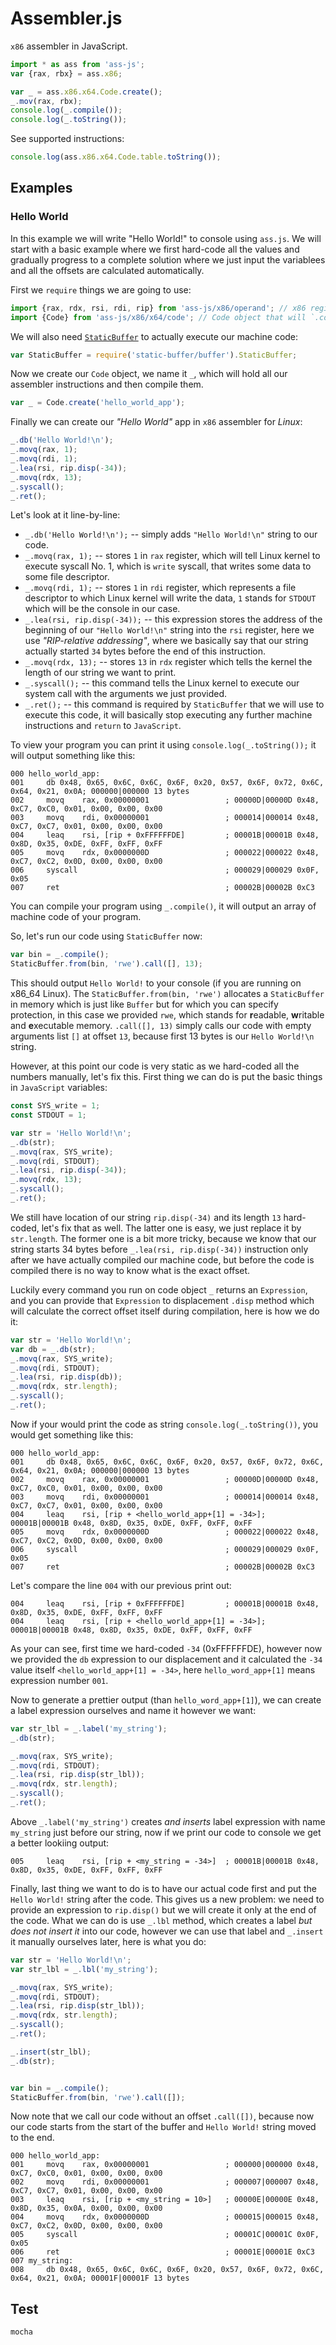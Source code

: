 # Assembler.js

`x86` assembler in JavaScript.

```js
import * as ass from 'ass-js';
var {rax, rbx} = ass.x86;

var _ = ass.x86.x64.Code.create();
_.mov(rax, rbx);
console.log(_.compile());
console.log(_.toString());
```

See supported instructions:

```js
console.log(ass.x86.x64.Code.table.toString());
```

## Examples

### Hello World

In this example we will write "Hello World!" to console using `ass.js`. We will
start with a basic example where we first hard-code all the values and gradually
progress to a complete solution where we just input the variablees and all the offsets are calculated automatically.

First we `require` things we are going to use:
 
```js
import {rax, rdx, rsi, rdi, rip} from 'ass-js/x86/operand'; // x86 registers that we will use.
import {Code} from 'ass-js/x86/x64/code'; // Code object that will `.compile()` our code.
```

We will also need [`StaticBuffer`](http://www.npmjs.com/package/static-buffer) to actually execute our machine code:

```js
var StaticBuffer = require('static-buffer/buffer').StaticBuffer;
```

Now we create our `Code` object, we name it `_`, which will hold all our assembler instructions and then compile them.

```js
var _ = Code.create('hello_world_app');
```

Finally we can create our *"Hello World"* app in `x86` assembler for *Linux*:

```js
_.db('Hello World!\n');
_.movq(rax, 1);
_.movq(rdi, 1);
_.lea(rsi, rip.disp(-34));
_.movq(rdx, 13);
_.syscall();
_.ret();
```

Let's look at it line-by-line:

 - `_.db('Hello World!\n');` -- simply adds `"Hello World!\n"` string to our code.
 - `_.movq(rax, 1);` -- stores `1` in `rax` register, which will tell Linux kernel to execute syscall No. 1, which is
 `write` syscall, that writes some data to some file descriptor.
 - `_.movq(rdi, 1);` -- stores `1` in `rdi` register, which represents a file descriptor to which Linux kernel will
 write the data, `1` stands for `STDOUT` which will be the console in our case.
 - `_.lea(rsi, rip.disp(-34));` -- this expression stores the address of the beginning of our `"Hello World!\n"` string
 into the `rsi` register, here we use *"RIP-relative addressing"*, where we basically say that our string actually started
 `34` bytes before the end of this instruction.
 - `_.movq(rdx, 13);` -- stores `13` in `rdx` register which tells the kernel the length of our string we want to print.
 - `_.syscall();` -- this command tells the Linux kernel to execute our system call with the arguments we just provided.
 - `_.ret();` -- this command is required by `StaticBuffer` that we will use to execute this code, it will basically stop
 executing any further machine instructions and `return` to `JavaScript`.
 
To view your program you can print it using `console.log(_.toString());` it will output something like this:

    000 hello_world_app:
    001     db 0x48, 0x65, 0x6C, 0x6C, 0x6F, 0x20, 0x57, 0x6F, 0x72, 0x6C, 0x64, 0x21, 0x0A; 000000|000000 13 bytes
    002     movq    rax, 0x00000001                 ; 00000D|00000D 0x48, 0xC7, 0xC0, 0x01, 0x00, 0x00, 0x00
    003     movq    rdi, 0x00000001                 ; 000014|000014 0x48, 0xC7, 0xC7, 0x01, 0x00, 0x00, 0x00
    004     leaq    rsi, [rip + 0xFFFFFFDE]         ; 00001B|00001B 0x48, 0x8D, 0x35, 0xDE, 0xFF, 0xFF, 0xFF
    005     movq    rdx, 0x0000000D                 ; 000022|000022 0x48, 0xC7, 0xC2, 0x0D, 0x00, 0x00, 0x00
    006     syscall                                 ; 000029|000029 0x0F, 0x05
    007     ret                                     ; 00002B|00002B 0xC3

You can compile your program using `_.compile()`, it will output an array of machine code of your program.

So, let's run our code using `StaticBuffer` now:

```js
var bin = _.compile();
StaticBuffer.from(bin, 'rwe').call([], 13);
```

This should output `Hello World!` to your console (if you are running on x86_64 Linux). The `StaticBuffer.from(bin, 'rwe')`
allocates a `StaticBuffer` in memory which is just like `Buffer` but for which you can specify protection, in this case
we provided `rwe`, which stands for **r**eadable, **w**ritable and **e**xecutable memory. `.call([], 13)` simply calls our 
code with empty arguments list `[]` at offset `13`, because first 13 bytes is our `Hello World!\n` string.

However, at this point our code is very static as we hard-coded all the numbers manually, let's fix this. First thing we
can do is put the basic things in `JavaScript` variables:

```js
const SYS_write = 1;
const STDOUT = 1;

var str = 'Hello World!\n';
_.db(str);
_.movq(rax, SYS_write);
_.movq(rdi, STDOUT);
_.lea(rsi, rip.disp(-34));
_.movq(rdx, 13);
_.syscall();
_.ret();
```

We still have location of our string `rip.disp(-34)` and its length `13` hard-coded, let's fix that as well. The latter one is
easy, we just replace it by `str.length`. The former one is a bit more tricky, because we know that our string starts 34 bytes before
`_.lea(rsi, rip.disp(-34))` instruction only after we have actually compiled our machine code,
but before the code is compiled there is no way to know what is the exact offset.

Luckily every command you run on code object `_` returns an `Expression`, and you can provide that `Expression` to displacement
`.disp` method which will calculate the correct offset itself during compilation, here is how we do it:

```js
var str = 'Hello World!\n';
var db = _.db(str);
_.movq(rax, SYS_write);
_.movq(rdi, STDOUT);
_.lea(rsi, rip.disp(db));
_.movq(rdx, str.length);
_.syscall();
_.ret();
```

Now if your would print the code as string `console.log(_.toString())`, you would get something like this:

    000 hello_world_app:
    001     db 0x48, 0x65, 0x6C, 0x6C, 0x6F, 0x20, 0x57, 0x6F, 0x72, 0x6C, 0x64, 0x21, 0x0A; 000000|000000 13 bytes
    002     movq    rax, 0x00000001                 ; 00000D|00000D 0x48, 0xC7, 0xC0, 0x01, 0x00, 0x00, 0x00
    003     movq    rdi, 0x00000001                 ; 000014|000014 0x48, 0xC7, 0xC7, 0x01, 0x00, 0x00, 0x00
    004     leaq    rsi, [rip + <hello_world_app+[1] = -34>]; 00001B|00001B 0x48, 0x8D, 0x35, 0xDE, 0xFF, 0xFF, 0xFF
    005     movq    rdx, 0x0000000D                 ; 000022|000022 0x48, 0xC7, 0xC2, 0x0D, 0x00, 0x00, 0x00
    006     syscall                                 ; 000029|000029 0x0F, 0x05
    007     ret                                     ; 00002B|00002B 0xC3

Let's compare the line `004` with our previous print out:

    004     leaq    rsi, [rip + 0xFFFFFFDE]         ; 00001B|00001B 0x48, 0x8D, 0x35, 0xDE, 0xFF, 0xFF, 0xFF
    004     leaq    rsi, [rip + <hello_world_app+[1] = -34>]; 00001B|00001B 0x48, 0x8D, 0x35, 0xDE, 0xFF, 0xFF, 0xFF
    
As your can see, first time we hard-coded `-34` (0xFFFFFFDE), however now we provided the `db` expression to our displacement
and it calculated the `-34` value itself `<hello_world_app+[1] = -34>`, here `hello_word_app+[1]` means expression number `001`.

Now to generate a prettier output (than `hello_word_app+[1]`), we can create a label expression ourselves and name it however we want:

```js
var str_lbl = _.label('my_string');
_.db(str);

_.movq(rax, SYS_write);
_.movq(rdi, STDOUT);
_.lea(rsi, rip.disp(str_lbl));
_.movq(rdx, str.length);
_.syscall();
_.ret();
```

Above `_.label('my_string')` creates *and inserts* label expression with name `my_string` just before our string, now if we print
our code to console we get a better lookiing output:

    005     leaq    rsi, [rip + <my_string = -34>]  ; 00001B|00001B 0x48, 0x8D, 0x35, 0xDE, 0xFF, 0xFF, 0xFF
    
Finally, last thing we want to do is to have our actual code first and put the `Hello World!` string after the code. This gives us a new 
problem: we need to provide an expression to `rip.disp()` but we will create it only at the end of the code. What we can do is use `_.lbl`
method, which creates a label *but does not insert it* into our code, however we can use that label and `_.insert` it manually ourselves later,
here is what you do:

```js
var str = 'Hello World!\n';
var str_lbl = _.lbl('my_string');

_.movq(rax, SYS_write);
_.movq(rdi, STDOUT);
_.lea(rsi, rip.disp(str_lbl));
_.movq(rdx, str.length);
_.syscall();
_.ret();

_.insert(str_lbl);
_.db(str);


var bin = _.compile();
StaticBuffer.from(bin, 'rwe').call([]);
```

Now note that we call our code without an offset `.call([])`, because now our code starts from the start of the buffer and `Hello World!`
string moved to the end.

    000 hello_world_app:
    001     movq    rax, 0x00000001                 ; 000000|000000 0x48, 0xC7, 0xC0, 0x01, 0x00, 0x00, 0x00
    002     movq    rdi, 0x00000001                 ; 000007|000007 0x48, 0xC7, 0xC7, 0x01, 0x00, 0x00, 0x00
    003     leaq    rsi, [rip + <my_string = 10>]   ; 00000E|00000E 0x48, 0x8D, 0x35, 0x0A, 0x00, 0x00, 0x00
    004     movq    rdx, 0x0000000D                 ; 000015|000015 0x48, 0xC7, 0xC2, 0x0D, 0x00, 0x00, 0x00
    005     syscall                                 ; 00001C|00001C 0x0F, 0x05
    006     ret                                     ; 00001E|00001E 0xC3
    007 my_string:
    008     db 0x48, 0x65, 0x6C, 0x6C, 0x6F, 0x20, 0x57, 0x6F, 0x72, 0x6C, 0x64, 0x21, 0x0A; 00001F|00001F 13 bytes


## Test

    mocha
    
    